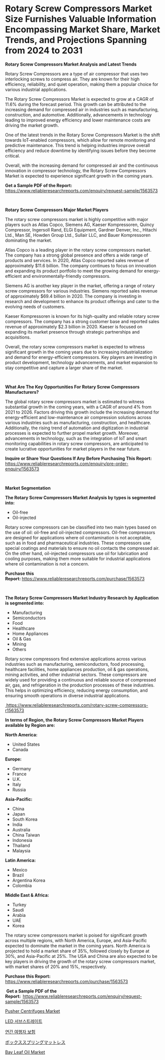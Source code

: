 <p><h1>Rotary Screw Compressors Market Size Furnishes Valuable Information Encompassing Market Share, Market Trends, and Projections Spanning from 2024 to 2031</h1></p><p><strong>Rotary Screw Compressors Market Analysis and Latest Trends</strong></p>
<p><p>Rotary Screw Compressors are a type of air compressor that uses two interlocking screws to compress air. They are known for their high efficiency, reliability, and quiet operation, making them a popular choice for various industrial applications.</p><p>The Rotary Screw Compressors Market is expected to grow at a CAGR of 11.6% during the forecast period. This growth can be attributed to the increasing demand for compressed air in industries such as manufacturing, construction, and automotive. Additionally, advancements in technology leading to improved energy efficiency and lower maintenance costs are driving the market growth.</p><p>One of the latest trends in the Rotary Screw Compressors Market is the shift towards IoT-enabled compressors, which allow for remote monitoring and predictive maintenance. This trend is helping industries improve overall efficiency and reduce downtime by identifying issues before they become critical.</p><p>Overall, with the increasing demand for compressed air and the continuous innovation in compressor technology, the Rotary Screw Compressors Market is expected to experience significant growth in the coming years.</p></p>
<p><strong>Get a Sample PDF of the Report:&nbsp;</strong> <a href="https://www.reliableresearchreports.com/enquiry/request-sample/1563573">https://www.reliableresearchreports.com/enquiry/request-sample/1563573</a></p>
<p>&nbsp;</p>
<p><strong>Rotary Screw Compressors Major Market Players</strong></p>
<p><p>The rotary screw compressors market is highly competitive with major players such as Atlas Copco, Siemens AG, Kaeser Kompressoren, Quincy Compressor, Ingersoll Rand, ELGi Equipment, Gardner Denver, Inc., Hitachi Ltd., Man SE, Howden Group Ltd., Sullair LLC, and Bauer Kompressoren dominating the market. </p><p>Atlas Copco is a leading player in the rotary screw compressors market. The company has a strong global presence and offers a wide range of products and services. In 2020, Atlas Copco reported sales revenue of approximately $11.6 billion. The company continues to focus on innovation and expanding its product portfolio to meet the growing demand for energy-efficient and environmentally-friendly compressors.</p><p>Siemens AG is another key player in the market, offering a range of rotary screw compressors for various industries. Siemens reported sales revenue of approximately $69.4 billion in 2020. The company is investing in research and development to enhance its product offerings and cater to the evolving needs of customers.</p><p>Kaeser Kompressoren is known for its high-quality and reliable rotary screw compressors. The company has a strong customer base and reported sales revenue of approximately $2.3 billion in 2020. Kaeser is focused on expanding its market presence through strategic partnerships and acquisitions.</p><p>Overall, the rotary screw compressors market is expected to witness significant growth in the coming years due to increasing industrialization and demand for energy-efficient compressors. Key players are investing in product development, technology advancements, and market expansion to stay competitive and capture a larger share of the market.</p></p>
<p>&nbsp;</p>
<p><strong>What Are The Key Opportunities For Rotary Screw Compressors Manufacturers?</strong></p>
<p><p>The global rotary screw compressors market is estimated to witness substantial growth in the coming years, with a CAGR of around 4% from 2021 to 2026. Factors driving this growth include the increasing demand for energy-efficient and low-maintenance air compression solutions across various industries such as manufacturing, construction, and healthcare. Additionally, the rising trend of automation and digitization in industrial processes is expected to further propel market growth. Moreover, advancements in technology, such as the integration of IoT and smart monitoring capabilities in rotary screw compressors, are anticipated to create lucrative opportunities for market players in the near future.</p></p>
<p><strong>Inquire or Share Your Questions If Any Before Purchasing This Report:</strong> <a href="https://www.reliableresearchreports.com/enquiry/pre-order-enquiry/1563573">https://www.reliableresearchreports.com/enquiry/pre-order-enquiry/1563573</a></p>
<p>&nbsp;</p>
<p><strong>Market Segmentation</strong></p>
<p><strong>The Rotary Screw Compressors Market Analysis by types is segmented into:</strong></p>
<p><ul><li>Oil-free</li><li>Oil-injected</li></ul></p>
<p><p>Rotary screw compressors can be classified into two main types based on the use of oil: oil-free and oil-injected compressors. Oil-free compressors are designed for applications where oil contamination is not acceptable, such as in food and pharmaceutical industries. These compressors use special coatings and materials to ensure no oil contacts the compressed air. On the other hand, oil-injected compressors use oil for lubrication and cooling purposes, making them more suitable for industrial applications where oil contamination is not a concern.</p></p>
<p><strong>Purchase this Report:&nbsp;</strong><a href="https://www.reliableresearchreports.com/purchase/1563573">https://www.reliableresearchreports.com/purchase/1563573</a></p>
<p>&nbsp;</p>
<p><strong>The Rotary Screw Compressors Market Industry Research by Application is segmented into:</strong></p>
<p><ul><li>Manufacturing</li><li>Semiconductors</li><li>Food</li><li>Healthcare</li><li>Home Appliances</li><li>Oil & Gas</li><li>Mining</li><li>Others</li></ul></p>
<p><p>Rotary screw compressors find extensive applications across various industries such as manufacturing, semiconductors, food processing, healthcare facilities, home appliances production, oil & gas operations, mining activities, and other industrial sectors. These compressors are widely used for providing a continuous and reliable source of compressed air, gas, and refrigeration in the production processes of these industries. This helps in optimizing efficiency, reducing energy consumption, and ensuring smooth operations in diverse industrial applications.</p></p>
<p><a href="https://www.reliableresearchreports.com/rotary-screw-compressors-r1563573">&nbsp;https://www.reliableresearchreports.com/rotary-screw-compressors-r1563573</a></p>
<p><strong>In terms of Region, the Rotary Screw Compressors Market Players available by Region are:</strong></p>
<p>
    <p> <strong> North America: </strong>
        <ul>
            <li>United States</li>
            <li>Canada</li>
        </ul>
        </p> 
    <p> <strong> Europe: </strong>
        <ul>
            <li>Germany</li>
            <li>France</li>
            <li>U.K.</li>
            <li>Italy</li>
            <li>Russia</li>
        </ul>
        </p> 
    <p> <strong> Asia-Pacific: </strong>
        <ul>
            <li>China</li>
            <li>Japan</li>
            <li>South Korea</li>
            <li>India</li>
            <li>Australia</li>
            <li>China Taiwan</li>
            <li>Indonesia</li>
            <li>Thailand</li>
            <li>Malaysia</li>
        </ul>
        </p> 
    <p> <strong> Latin America: </strong>
        <ul>
            <li>Mexico</li>
            <li>Brazil</li>
            <li>Argentina Korea</li>
            <li>Colombia</li>
        </ul>
        </p> 
    <p> <strong> Middle East & Africa: </strong>
        <ul>
            <li>Turkey</li>
            <li>Saudi</li>
            <li>Arabia</li>
            <li>UAE</li>
            <li>Korea</li>
        </ul>
    </p>
    </p>
<p><p>The rotary screw compressors market is poised for significant growth across multiple regions, with North America, Europe, and Asia-Pacific expected to dominate the market in the coming years. North America is projected to hold a market share of 35%, followed closely by Europe at 30%, and Asia-Pacific at 25%. The USA and China are also expected to be key players in driving the growth of the rotary screw compressors market, with market shares of 20% and 15%, respectively.</p></p>
<p><strong>Purchase this Report: </strong><a href="https://www.reliableresearchreports.com/purchase/1563573">https://www.reliableresearchreports.com/purchase/1563573</a></p>
<p>&nbsp;<strong>Get a Sample PDF of the Report:&nbsp;&nbsp;</strong><a href="https://www.reliableresearchreports.com/enquiry/request-sample/1563573">https://www.reliableresearchreports.com/enquiry/request-sample/1563573</a></p>
<p><strong></strong></p>
<p><p><a href="https://github.com/zjyglelu/Market-Research-Report-List-2/blob/main/pusher-centrifuges-market.md">Pusher Centrifuges Market</a></p><p><a href="https://medium.com/@luffiazaza/led-%EA%B8%B0%ED%8C%90-%EC%8B%9C%EC%9E%A5-%EA%B7%9C%EB%AA%A8-%EB%B0%8F-%EC%8B%9C%EC%9E%A5-%EB%8F%99%ED%96%A5-%EC%99%84%EC%A0%84%ED%95%9C-%EC%82%B0%EC%97%85-%EA%B0%9C%EC%9A%94-2024%EB%85%84%EB%B6%80%ED%84%B0-2031%EB%85%84-abb39927e3f5">LED 서브스트레이트</a></p><p><a href="https://medium.com/@guyeichert86/%EC%97%B0%EB%A1%80-%EC%97%AC%ED%96%89-%EB%B3%B4%ED%97%98-%EC%8B%9C%EC%9E%A5-%EA%B2%BD%EC%9F%81-%EB%B6%84%EC%84%9D-%EC%8B%9C%EC%9E%A5-%EB%8F%99%ED%96%A5-%EB%B0%8F-2031%EB%85%84%EA%B9%8C%EC%A7%80%EC%9D%98-%EC%98%88%EC%B8%A1-85db34c8a850">연간 여행자 보험</a></p><p><a href="https://medium.com/@jimmieraun892023/%E3%83%9C%E3%83%83%E3%82%AF%E3%82%B9%E3%82%B9%E3%83%97%E3%83%AA%E3%83%B3%E3%82%B0%E3%83%9E%E3%83%83%E3%83%88%E3%83%AC%E3%82%B9%E5%B8%82%E5%A0%B4%E5%88%86%E6%9E%90-%E3%81%9D%E3%81%AEcagr-%E5%B8%82%E5%A0%B4%E3%82%BB%E3%82%B0%E3%83%A1%E3%83%B3%E3%83%86%E3%83%BC%E3%82%B7%E3%83%A7%E3%83%B3-%E3%81%8A%E3%82%88%E3%81%B3%E3%82%B0%E3%83%AD%E3%83%BC%E3%83%90%E3%83%AB%E6%A5%AD%E7%95%8C%E3%81%AE%E6%A6%82%E8%A6%81-17617a0a1183">ボックススプリングマットレス</a></p><p><a href="https://issuu.com/reportprime-2/docs/bay-leaf-oil-market-size-2030.pptx">Bay Leaf Oil Market</a></p></p>